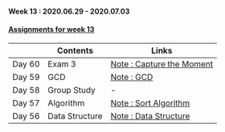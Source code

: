 #### Week 13 : 2020.06.29 - 2020.07.03 ####
#### [Assignments for week 13](https://github.com/KasRoid/MyStudyHistory/tree/master/iOS_Dev_School/Week_13/Assignments)
|     |Contents               |Links |
|-----|-----------------------|------|
|Day 60| Exam 3 | [Note : Capture the Moment](https://www.notion.so/Capture-the-Moment-ef88a811c1e64040b9df52ab432515f4) |
|Day 59| GCD                                                                                                                                                              | [Note : GCD](https://www.notion.so/GCD-Grand-Central-Dispatch-7185994720f6487f89bf6b5266b40317) |
|Day 58| Group Study                                                                                                                                                            | - |
|Day 57| Algorithm			                                                                                                                                                            | [Note : Sort Algorithm](https://www.notion.so/Sort-Algorithm-6d4eaef262304a5b869f7f140a67d881) |
|Day 56| Data Structure                                                                                                                                                          | [Note : Data Structure](https://www.notion.so/Data-Structure-266730528a444d5582b3bbfe1c27d000) |
